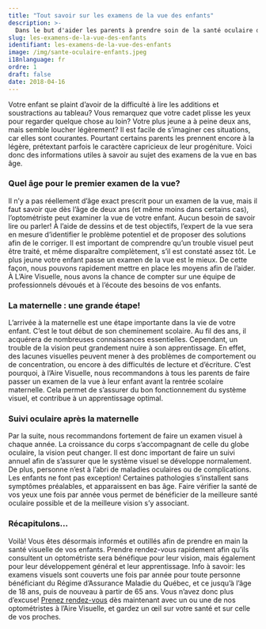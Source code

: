 ```yaml
---
title: "Tout savoir sur les examens de la vue des enfants"
description: >-
  Dans le but d'aider les parents à prendre soin de la santé oculaire de leurs enfants, voici plusieurs informations utiles à savoir au sujet des examens de la vue en bas âge.
slug: les-examens-de-la-vue-des-enfants
identifiant: les-examens-de-la-vue-des-enfants
image: /img/sante-oculaire-enfants.jpeg
i18nlanguage: fr
ordre: 1
draft: false
date: 2018-04-16
---
```


Votre enfant se plaint d’avoir de la difficulté à lire les additions et soustractions au tableau? Vous remarquez que votre cadet plisse les yeux pour regarder quelque chose au loin? Votre plus jeune a à peine deux ans, mais semble loucher légèrement? Il est facile de s’imaginer ces situations, car elles sont courantes. Pourtant certains parents les prennent encore à la légère, prétextant parfois le caractère capricieux de leur progéniture. Voici donc des informations utiles à savoir au sujet des examens de la vue en bas âge.
 
### Quel âge pour le premier examen de la vue?

Il n’y a pas réellement d’âge exact prescrit pour un examen de la vue, mais il faut savoir que dès l’âge de deux ans (et même moins dans certains cas), l’optométriste peut examiner la vue de votre enfant. Aucun besoin de savoir lire ou parler! À l’aide de dessins et de test objectifs, l’expert de la vue sera en mesure d’identifier le problème potentiel et de proposer des solutions afin de le corriger. Il est important de comprendre qu’un trouble visuel peut être traité, et même disparaître complètement, s’il est constaté assez tôt. Le plus jeune votre enfant passe un examen de la vue est le mieux. De cette façon, nous pouvons rapidement mettre en place les moyens afin de l’aider. À L’Aire Visuelle, nous avons la chance de compter sur une équipe de professionnels dévoués et à l’écoute des besoins de vos enfants.
 
### La maternelle : une grande étape!

L’arrivée à la maternelle est une étape importante dans la vie de votre enfant. C’est le tout début de son cheminement scolaire. Au fil des ans, il acquérera de nombreuses connaissances essentielles. Cependant, un trouble de la vision peut grandement nuire à son apprentissage. En effet, des lacunes visuelles peuvent mener à des problèmes de comportement ou de concentration, ou encore à des difficultés de lecture et d’écriture. C’est pourquoi, à l’Aire Visuelle, nous recommandons à tous les parents de faire passer un examen de la vue à leur enfant avant la rentrée scolaire maternelle. Cela permet de s’assurer du bon fonctionnement du système visuel, et contribue à un apprentissage optimal. 
 
### Suivi oculaire après la maternelle

Par la suite, nous recommandons fortement de faire un examen visuel à chaque année. La croissance du corps s’accompagnant de celle du globe oculaire, la vision peut changer. Il est donc important de faire un suivi annuel afin de s’assurer que le système visuel se développe normalement. De plus, personne n’est à l’abri de maladies oculaires ou de complications.  Les enfants ne font pas exception! Certaines pathologies s’installent sans symptômes préalables, et apparaissent en bas âge. Faire vérifier la santé de vos yeux une fois par année vous permet de bénéficier de la meilleure santé oculaire possible et de la meilleure vision s’y associant.
 
### Récapitulons…

Voilà! Vous êtes désormais informés et outillés afin de prendre en main la santé visuelle de vos enfants. Prendre rendez-vous rapidement afin qu’ils consultent un optométriste sera bénéfique pour leur vision, mais également pour leur développement général et leur apprentissage. Info à savoir: les examens visuels sont couverts une fois par année pour toute personne bénéficiant du Régime d’Assurance Maladie du Québec, et ce jusqu’à l’âge de 18 ans, puis de nouveau à partir de 65 ans. Vous n’avez donc plus d’excuse! [Prenez rendez-vous](https://www.lairevisuelle.com/rendez-vous-optometriste/) dès maintenant avec un ou une de nos optométristes à l’Aire Visuelle, et gardez un œil sur votre santé et sur celle de vos proches.



